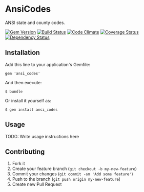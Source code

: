 # AnsiCodes
ANSI state and county codes.

[![Gem Version](https://badge.fury.io/rb/ansi_codes.png)](http://badge.fury.io/rb/ansi_codes)
[![Build Status](https://travis-ci.org/keithlayne/ansi_codes.png?branch=master,develop)](https://travis-ci.org/keithlayne/ansi_codes)
[![Code Climate](https://codeclimate.com/github/keithlayne/ansi_codes.png)](https://codeclimate.com/github/keithlayne/ansi_codes)
[![Coverage Status](https://coveralls.io/repos/keithlayne/ansi_codes/badge.png)](https://coveralls.io/r/keithlayne/ansi_codes)
[![Dependency Status](https://gemnasium.com/keithlayne/ansi_codes.png)](https://gemnasium.com/keithlayne/ansi_codes)

## Installation

Add this line to your application's Gemfile:

    gem 'ansi_codes'

And then execute:

    $ bundle

Or install it yourself as:

    $ gem install ansi_codes

## Usage

TODO: Write usage instructions here

## Contributing

1. Fork it
2. Create your feature branch (`git checkout -b my-new-feature`)
3. Commit your changes (`git commit -am 'Add some feature'`)
4. Push to the branch (`git push origin my-new-feature`)
5. Create new Pull Request
